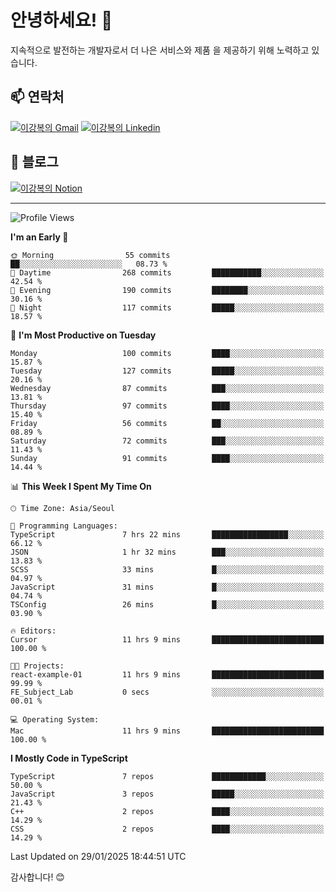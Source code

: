 # 안녕하세요! 👋

지속적으로 발전하는 개발자로서 더 나은 서비스와 제품
을 제공하기 위해 노력하고 있습니다.

## 📫 연락처
[![이강복의 Gmail](https://img.shields.io/badge/Gmail-D14836?style=for-the-badge&logo=gmail&logoColor=white)](mailto:pmmm114@gmail.com)
[![이강복의 Linkedin](https://img.shields.io/badge/LinkedIn-0077B5?style=for-the-badge&logo=linkedin&logoColor=white)](https://www.linkedin.com/in/lkb0297)

## 📝 블로그
[![이강복의 Notion](https://img.shields.io/badge/Notion-000000?style=for-the-badge&logo=notion&logoColor=white)](https://pmmm114.notion.site/)

---
<!--START_SECTION:waka-->
![Profile Views](http://img.shields.io/badge/Profile%20Views-0-blue)

**I'm an Early 🐤** 

```text
🌞 Morning                55 commits          ██░░░░░░░░░░░░░░░░░░░░░░░   08.73 % 
🌆 Daytime                268 commits         ███████████░░░░░░░░░░░░░░   42.54 % 
🌃 Evening                190 commits         ████████░░░░░░░░░░░░░░░░░   30.16 % 
🌙 Night                  117 commits         █████░░░░░░░░░░░░░░░░░░░░   18.57 % 
```
📅 **I'm Most Productive on Tuesday** 

```text
Monday                   100 commits         ████░░░░░░░░░░░░░░░░░░░░░   15.87 % 
Tuesday                  127 commits         █████░░░░░░░░░░░░░░░░░░░░   20.16 % 
Wednesday                87 commits          ███░░░░░░░░░░░░░░░░░░░░░░   13.81 % 
Thursday                 97 commits          ████░░░░░░░░░░░░░░░░░░░░░   15.40 % 
Friday                   56 commits          ██░░░░░░░░░░░░░░░░░░░░░░░   08.89 % 
Saturday                 72 commits          ███░░░░░░░░░░░░░░░░░░░░░░   11.43 % 
Sunday                   91 commits          ████░░░░░░░░░░░░░░░░░░░░░   14.44 % 
```


📊 **This Week I Spent My Time On** 

```text
🕑︎ Time Zone: Asia/Seoul

💬 Programming Languages: 
TypeScript               7 hrs 22 mins       █████████████████░░░░░░░░   66.12 % 
JSON                     1 hr 32 mins        ███░░░░░░░░░░░░░░░░░░░░░░   13.83 % 
SCSS                     33 mins             █░░░░░░░░░░░░░░░░░░░░░░░░   04.97 % 
JavaScript               31 mins             █░░░░░░░░░░░░░░░░░░░░░░░░   04.74 % 
TSConfig                 26 mins             █░░░░░░░░░░░░░░░░░░░░░░░░   03.90 % 

🔥 Editors: 
Cursor                   11 hrs 9 mins       █████████████████████████   100.00 % 

🐱‍💻 Projects: 
react-example-01         11 hrs 9 mins       █████████████████████████   99.99 % 
FE_Subject_Lab           0 secs              ░░░░░░░░░░░░░░░░░░░░░░░░░   00.01 % 

💻 Operating System: 
Mac                      11 hrs 9 mins       █████████████████████████   100.00 % 
```

**I Mostly Code in TypeScript** 

```text
TypeScript               7 repos             ████████████░░░░░░░░░░░░░   50.00 % 
JavaScript               3 repos             █████░░░░░░░░░░░░░░░░░░░░   21.43 % 
C++                      2 repos             ████░░░░░░░░░░░░░░░░░░░░░   14.29 % 
CSS                      2 repos             ████░░░░░░░░░░░░░░░░░░░░░   14.29 % 
```




 Last Updated on 29/01/2025 18:44:51 UTC
<!--END_SECTION:waka-->

감사합니다! 😊
